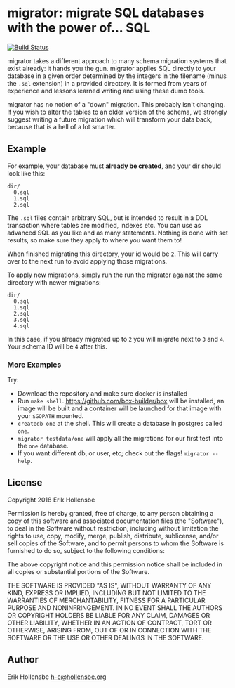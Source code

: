 # migrator: migrate SQL databases with the power of... SQL

[![Build Status](https://travis-ci.org/erikh/migrator.svg?branch=master)](https://travis-ci.org/erikh/migrator)<Paste>

migrator takes a different approach to many schema migration systems that exist
already: it hands you the gun. migrator applies SQL directly to your database
in a given order determined by the integers in the filename (minus the `.sql` 
extension) in a provided directory. It is formed from years of experience and
lessons learned writing and using these dumb tools.

migrator has no notion of a "down" migration. This probably isn't changing. If
you wish to alter the tables to an older version of the schema, we strongly
suggest writing a future migration which will transform your data back, because
that is a hell of a lot smarter.

## Example

For example, your database must **already be created**, and your dir should
look like this:

```
dir/
  0.sql
  1.sql
  2.sql
```

The `.sql` files contain arbitrary SQL, but is intended to result in a DDL
transaction where tables are modified, indexes etc. You can use as advanced SQL
as you like and as many statements. Nothing is done with set results, so make
sure they apply to where you want them to!

When finished migrating this directory, your id would be `2`. This will carry
over to the next run to avoid applying those migrations.

To apply new migrations, simply run the run the migrator against the same
directory with newer migrations:

```
dir/
  0.sql
  1.sql
  2.sql
  3.sql
  4.sql
```

In this case, if you already migrated up to `2` you will migrate next to `3`
and `4`. Your schema ID will be `4` after this.

### More Examples

Try:

* Download the repository and make sure docker is installed
* Run `make shell`. https://github.com/box-builder/box will be installed, an
  image will be built and a container will be launched for that image with your
  `$GOPATH` mounted.
* `createdb one` at the shell. This will create a database in postgres called
  `one`.
* `migrator testdata/one` will apply all the migrations for our first test into
  the `one` database.
* If you want different db, or user, etc; check out the flags! `migrator
  --help`.

## License

Copyright 2018 Erik Hollensbe

Permission is hereby granted, free of charge, to any person obtaining a copy of
this software and associated documentation files (the "Software"), to deal in
the Software without restriction, including without limitation the rights to
use, copy, modify, merge, publish, distribute, sublicense, and/or sell copies
of the Software, and to permit persons to whom the Software is furnished to do
so, subject to the following conditions:

The above copyright notice and this permission notice shall be included in all
copies or substantial portions of the Software.

THE SOFTWARE IS PROVIDED "AS IS", WITHOUT WARRANTY OF ANY KIND, EXPRESS OR
IMPLIED, INCLUDING BUT NOT LIMITED TO THE WARRANTIES OF MERCHANTABILITY,
FITNESS FOR A PARTICULAR PURPOSE AND NONINFRINGEMENT. IN NO EVENT SHALL THE
AUTHORS OR COPYRIGHT HOLDERS BE LIABLE FOR ANY CLAIM, DAMAGES OR OTHER
LIABILITY, WHETHER IN AN ACTION OF CONTRACT, TORT OR OTHERWISE, ARISING FROM,
OUT OF OR IN CONNECTION WITH THE SOFTWARE OR THE USE OR OTHER DEALINGS IN THE
SOFTWARE.

## Author

Erik Hollensbe <h-e@hollensbe.org>

